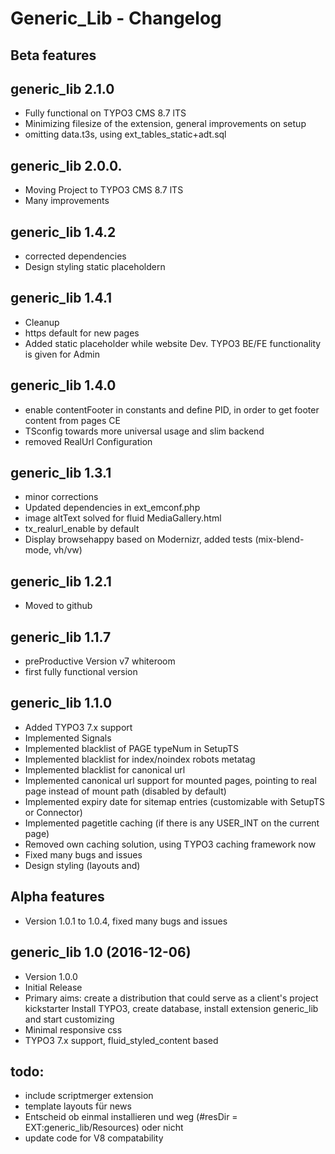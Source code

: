 # Generic_Lib - Changelog


## Beta features

## generic_lib 2.1.0

- Fully functional on TYPO3 CMS 8.7 lTS
- Minimizing filesize of the extension, general improvements on setup
- omitting data.t3s, using ext_tables_static+adt.sql

## generic_lib 2.0.0.

- Moving Project to TYPO3 CMS 8.7 lTS
- Many improvements

## generic_lib 1.4.2

- corrected dependencies
- Design styling static placeholdern

## generic_lib 1.4.1

- Cleanup
- https default for new pages
- Added static placeholder while website Dev. TYPO3 BE/FE functionality is given for Admin


## generic_lib 1.4.0

- enable contentFooter in constants and define PID, in order to get footer content from pages CE
- TSconfig towards more universal usage and slim backend
- removed RealUrl Configuration


## generic_lib 1.3.1

- minor corrections
- Updated dependencies in ext_emconf.php
- image altText solved for fluid MediaGallery.html
- tx_realurl_enable by default
- Display browsehappy based on Modernizr, added tests (mix-blend-mode, vh/vw)


## generic_lib 1.2.1

- Moved to github


## generic_lib 1.1.7

- preProductive Version v7 whiteroom
- first fully functional version


## generic_lib 1.1.0

- Added TYPO3 7.x support
- Implemented Signals
- Implemented blacklist of PAGE typeNum in SetupTS
- Implemented blacklist for index/noindex robots metatag
- Implemented blacklist for canonical url
- Implemented canonical url support for mounted pages, pointing to real page instead of mount path (disabled by default)
- Implemented expiry date for sitemap entries (customizable with SetupTS or Connector)
- Implemented pagetitle caching (if there is any USER_INT on the current page)
- Removed own caching solution, using TYPO3 caching framework now
- Fixed many bugs and issues
- Design styling (layouts and)


## Alpha features

- 	Version 1.0.1 to 1.0.4, fixed many bugs and issues


## generic_lib 1.0 (2016-12-06)

- 	Version 1.0.0
- 	Initial Release
- 	Primary aims: create a distribution that could serve as a client's project kickstarter
	Install TYPO3, create database, install extension generic_lib and start customizing
- 	Minimal responsive css
- 	TYPO3 7.x support, fluid_styled_content based



## todo:
-   include scriptmerger extension
-	template layouts für news
-	Entscheid ob einmal installieren und weg (#resDir = EXT:generic_lib/Resources) oder nicht
- 	update code for V8 compatability
